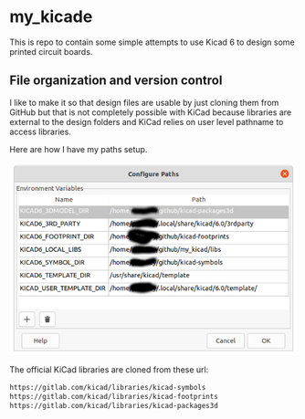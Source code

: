 #               my_kicade

This is repo to contain some simple attempts to use Kicad 6 to design some printed circuit boards.

## File organization and version control

I like to make it so that design files are usable by just cloning them from GitHub but that is not completely possible with KiCad because libraries are external to the design folders and KiCad relies on user level pathname to access libraries.

Here are how I have my paths setup.

<img src="images/paths.png">

The official KiCad libraries are cloned from these url:

    https://gitlab.com/kicad/libraries/kicad-symbols
    https://gitlab.com/kicad/libraries/kicad-footprints
    https://gitlab.com/kicad/libraries/kicad-packages3d





